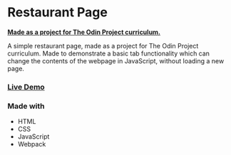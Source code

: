 # Restaurant Page

[**Made as a project for The Odin Project curriculum.**](https://www.theodinproject.com/paths/full-stack-javascript/courses/javascript/lessons/restaurant-page)

A simple restaurant page, made as a project for The Odin Project curriculum.
Made to demonstrate a basic tab functionality which can change the contents of the webpage in JavaScript, without loading a new page.

### [Live Demo](https://atomicchocolate.github.io/restaurant-page/)

### Made with

- HTML
- CSS
- JavaScript
- Webpack